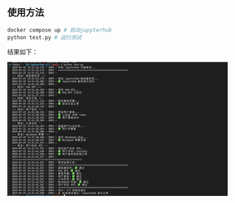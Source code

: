 
## 使用方法

```bash
docker compose up # 启动jupyterhub
python test.py # 运行测试
```

结果如下：

![res](image.png)